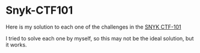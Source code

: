 # Snyk-CTF101

Here is my solution to each one of the challenges in the [SNYK CTF-101](https://ctf-101.snyk.io/)

I tried to solve each one by myself, so this may not be the ideal solution, but it works.
